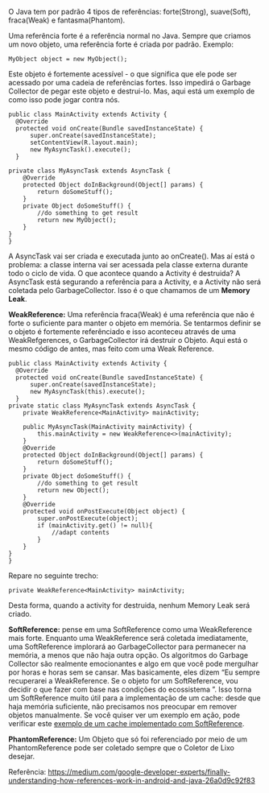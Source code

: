 O Java tem por padrão 4 tipos de referências: forte(Strong), suave(Soft), fraca(Weak) e fantasma(Phantom).

Uma referência forte é a referência normal no Java. Sempre que criamos um novo objeto, uma referência forte é criada por padrão. Exemplo:

``
MyObject object = new MyObject();
``

Este objeto é fortemente acessível - o que significa que ele pode ser acessado por uma cadeia de referências fortes.
Isso impedirá o Garbage Collector de pegar este objeto e destrui-lo.
Mas, aqui está um exemplo de como isso pode jogar contra nós.


    public class MainActivity extends Activity {
      @Override
      protected void onCreate(Bundle savedInstanceState) {   
          super.onCreate(savedInstanceState);
          setContentView(R.layout.main);
          new MyAsyncTask().execute();
      }
    
    private class MyAsyncTask extends AsyncTask {
        @Override
        protected Object doInBackground(Object[] params) {
            return doSomeStuff();
        }
        private Object doSomeStuff() {
            //do something to get result
            return new MyObject();
        } 
    }
    }
    
A AsyncTask vai ser criada e executada junto ao onCreate(). Mas aí está o problema: a classe interna vai ser acessada 
pela classe externa durante todo o ciclo de vida.
O que acontece quando a Activity é destruida? A AsyncTask está segurando a referência para a Activity,
e a Activity não será coletada pelo GarbageCollector. Isso é o que chamamos de um **Memory Leak**.


**WeakReference:** Uma referência fraca(Weak) é uma referência que não é forte o suficiente para manter o objeto em memória. 
Se tentarmos definir se o objeto é fortemente referênciado e isso aconteceu através de uma WeakRefgerences, o GarbageCollector irá destruir o Objeto. Aqui está o mesmo código de antes, mas feito com uma Weak Reference.

    public class MainActivity extends Activity {
      @Override
      protected void onCreate(Bundle savedInstanceState) {
          super.onCreate(savedInstanceState);
          new MyAsyncTask(this).execute();
      }
    private static class MyAsyncTask extends AsyncTask {
        private WeakReference<MainActivity> mainActivity;    
        
        public MyAsyncTask(MainActivity mainActivity) {   
            this.mainActivity = new WeakReference<>(mainActivity);            
        }
        @Override
        protected Object doInBackground(Object[] params) {
            return doSomeStuff();
        }
        private Object doSomeStuff() {
            //do something to get result
            return new Object();
        }
        @Override
        protected void onPostExecute(Object object) {
            super.onPostExecute(object);
            if (mainActivity.get() != null){
                //adapt contents
            }
        }
    }
    }

Repare no seguinte trecho:

 ``private WeakReference<MainActivity> mainActivity;``
 
 Desta forma, quando a activity for destruida, nenhum Memory Leak será criado.
 
**SoftReference:** pense em uma SoftReference como uma WeakReference mais forte. Enquanto uma WeakReference será coletada imediatamente, uma SoftReference implorará ao GarbageCollector para permanecer na memória, a menos que não haja outra opção. Os algoritmos do Garbage Collector são realmente emocionantes e algo em que você pode mergulhar por horas e horas sem se cansar. Mas basicamente, eles dizem “Eu sempre recuperarei a WeakReference. Se o objeto for um SoftReference, vou decidir o que fazer com base nas condições do ecossistema ”. Isso torna um SoftReference muito útil para a implementação de um cache: desde que haja memória suficiente, não precisamos nos preocupar em remover objetos manualmente. Se você quiser ver um exemplo em ação, pode verificar este [exemplo de um cache implementado com SoftReference](https://peters-andoird-blog.blogspot.com/2012/05/softreference-cache.html).
 
**PhantomReference:** Um Objeto que só foi referenciado por meio de um PhantomReference pode ser coletado sempre que o Coletor de Lixo desejar.


Referência: https://medium.com/google-developer-experts/finally-understanding-how-references-work-in-android-and-java-26a0d9c92f83
